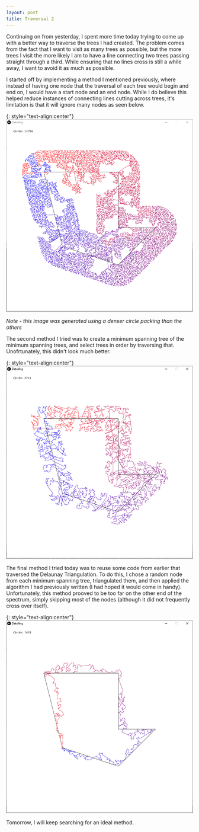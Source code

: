 ```yaml
---
layout: post
title: Traversal 2
---
```


Continuing on from yesterday, I spent more time today trying to come up with a better way to traverse the trees I had created. The problem comes from the fact that I want to visit as many trees as possible, but the more trees I visit the more likely I am to have a line connecting two trees passing straight through a third. While ensuring that no lines cross is still a while away, I want to avoid it as much as possible.

I started off by implementing a method I mentioned previously, where instead of having one node that the traversal of each tree would begin and end on, I would have a start node and an end node. While I do believe this helped reduce instances of connecting lines cutting across trees, it's limitation is that it will ignore many nodes as seen below.

{: style="text-align:center"}
![Chunks are missing from a curve approximating a polyline.](https://raw.githubusercontent.com/MichaelMBradley/Detailing/gh-pages/_assets/05-27/quotesmartunquote.png)

*Note - this image was generated using a denser circle packing than the others*

The second method I tried was to create a minimum spanning tree of the minimum spanning trees, and select trees in order by traversing that. Unofrtunately, this didn't look much better.

{: style="text-align:center"}
![Chunks are missing from a curve approximating a polyline, but in a different way.](https://raw.githubusercontent.com/MichaelMBradley/Detailing/gh-pages/_assets/05-27/KruskalRecurse.png)

The final method I tried today was to reuse some code from earlier that traversed the Delaunay Triangulation. To do this, I chose a random node from each minimum spanning tree, triangulated them, and then applied the algorithm I had previously written (I had hoped it would come in handy). Unfortunately, this method prooved to be too far on the other end of the spectrum, simply skipping most of the nodes (although it did not frequently cross over itself).

{: style="text-align:center"}
![A jagged polyline approximates another polyline.](https://raw.githubusercontent.com/MichaelMBradley/Detailing/gh-pages/_assets/05-27/OldAndNew.png)

Tomorrow, I will keep searching for an ideal method.
